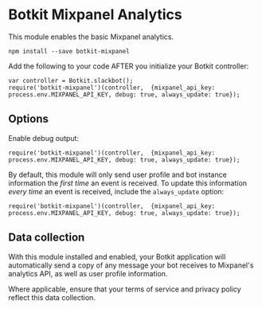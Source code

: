 # Botkit Mixpanel Analytics

This module enables the basic Mixpanel analytics.

```
npm install --save botkit-mixpanel
```

Add the following to your code AFTER you initialize your Botkit controller:

```
var controller = Botkit.slackbot();
require('botkit-mixpanel')(controller,  {mixpanel_api_key: process.env.MIXPANEL_API_KEY, debug: true, always_update: true});
```

## Options

Enable debug output:

```
require('botkit-mixpanel')(controller,  {mixpanel_api_key: process.env.MIXPANEL_API_KEY, debug: true, always_update: true});
```

By default, this module will only send user profile and bot instance information
the _first time_ an event is received.  To update this information _every time_ an event is received, include the `always_update` option:

```
require('botkit-mixpanel')(controller,  {mixpanel_api_key: process.env.MIXPANEL_API_KEY, debug: true, always_update: true});
```

## Data collection

With this module installed and enabled, your Botkit application will automatically
send a copy of any message your bot receives to Mixpanel's analytics
API, as well as user profile information.

Where applicable, ensure that your terms of service and privacy policy reflect this data collection.
